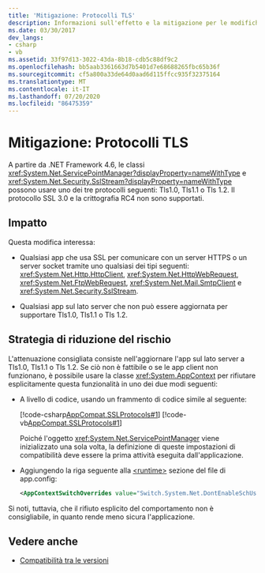 ```yaml
---
title: 'Mitigazione: Protocolli TLS'
description: Informazioni sull'effetto e la mitigazione per le modifiche del protocollo TLS che iniziano con .NET Framework 4,6.
ms.date: 03/30/2017
dev_langs:
- csharp
- vb
ms.assetid: 33f97d13-3022-43da-8b18-cdb5c88df9c2
ms.openlocfilehash: bb5aab3361663d7b5401d7e68688265fbc65b36f
ms.sourcegitcommit: cf5a800a33de64d0aad6d115ffcc935f32375164
ms.translationtype: MT
ms.contentlocale: it-IT
ms.lasthandoff: 07/20/2020
ms.locfileid: "86475359"
---
```

# <a name="mitigation-tls-protocols"></a>Mitigazione: Protocolli TLS
A partire da .NET Framework 4.6, le classi <xref:System.Net.ServicePointManager?displayProperty=nameWithType> e <xref:System.Net.Security.SslStream?displayProperty=nameWithType> possono usare uno dei tre protocolli seguenti: Tls1.0, Tls1.1 o Tls 1.2. Il protocollo SSL 3.0 e la crittografia RC4 non sono supportati.  
  
## <a name="impact"></a>Impatto  
 Questa modifica interessa:  
  
- Qualsiasi app che usa SSL per comunicare con un server HTTPS o un server socket tramite uno qualsiasi dei tipi seguenti: <xref:System.Net.Http.HttpClient>, <xref:System.Net.HttpWebRequest>, <xref:System.Net.FtpWebRequest>, <xref:System.Net.Mail.SmtpClient> e <xref:System.Net.Security.SslStream>.  
  
- Qualsiasi app sul lato server che non può essere aggiornata per supportare Tls1.0, Tls1.1 o Tls 1.2.  
  
## <a name="mitigation"></a>Strategia di riduzione del rischio  
 L'attenuazione consigliata consiste nell'aggiornare l'app sul lato server a Tls1.0, Tls1.1 o Tls 1.2. Se ciò non è fattibile o se le app client non funzionano, è possibile usare la classe <xref:System.AppContext> per rifiutare esplicitamente questa funzionalità in uno dei due modi seguenti:  
  
- A livello di codice, usando un frammento di codice simile al seguente:  
  
     [!code-csharp[AppCompat.SSLProtocols#1](../../../samples/snippets/csharp/VS_Snippets_CLR/appcompat.sslprotocols/cs/program.cs#1)]
     [!code-vb[AppCompat.SSLProtocols#1](../../../samples/snippets/visualbasic/VS_Snippets_CLR/appcompat.sslprotocols/vb/module1.vb#1)]  
  
     Poiché l'oggetto <xref:System.Net.ServicePointManager> viene inizializzato una sola volta, la definizione di queste impostazioni di compatibilità deve essere la prima attività eseguita dall'applicazione.  
  
- Aggiungendo la riga seguente alla [\<runtime>](../configure-apps/file-schema/runtime/runtime-element.md) sezione del file di app.config:  
  
    ```xml  
    <AppContextSwitchOverrides value="Switch.System.Net.DontEnableSchUseStrongCrypto=true"/>  
    ```  
  
 Si noti, tuttavia, che il rifiuto esplicito del comportamento non è consigliabile, in quanto rende meno sicura l'applicazione.  
  
## <a name="see-also"></a>Vedere anche

- [Compatibilità tra le versioni](application-compatibility.md)
